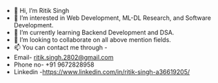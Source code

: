 - 👋 Hi, I’m Ritik Singh
- 👀 I’m interested in Web Development, ML-DL Research,  and Software Development.
- 🌱 I’m currently learning Backend Development and DSA.
- 💞️ I’m looking to collaborate on all above mention fields.
- 📫 You can contact me through -
- Email- ritik.singh.2802@gmail.com
- Phone no- +91 9672828958
- Linkedin -https://www.linkedin.com/in/ritik-singh-a36619205/

<!---
ritiksingh29/ritiksingh29 is a ✨ special ✨ repository because its `README.md` (this file) appears on your GitHub profile.
You can click the Preview link to take a look at your changes.
--->
